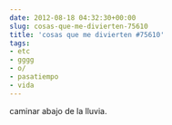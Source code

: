 ```yaml
---  
date: 2012-08-18 04:32:30+00:00  
slug: cosas-que-me-divierten-75610  
title: 'cosas que me divierten #75610'  
tags:  
- etc  
- gggg  
- o/  
- pasatiempo  
- vida  
---  
```

  
caminar abajo de la lluvia.  
